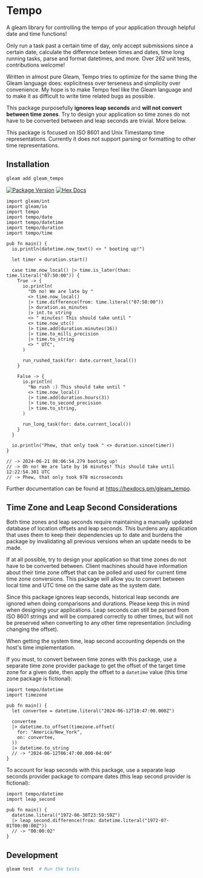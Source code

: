 # Tempo

A gleam library for controlling the tempo of your application through helpful date and time functions!

Only run a task past a certain time of day, only accept submissions since a certain date, calculate the difference beteen times and dates, time long running tasks, parse and format datetimes, and more. Over 262 unit tests, contributions welcome!

Written in almost pure Gleam, Tempo tries to optimize for the same thing the Gleam language does: explicitness over terseness and simplicity over convenience. My hope is to make Tempo feel like the Gleam language and to make it as difficult to write time related bugs as possible. 

This package purposefully **ignores leap seconds** and **will not convert between time zones**. Try to design your application so time zones do not have to be converted between and leap seconds are trivial. More below.

This package is focused on ISO 8601 and Unix Timestamp time representations. Currently it does not support parsing or formatting to other time representations.

## Installation
```sh
gleam add gleam_tempo
```

[![Package Version](https://img.shields.io/hexpm/v/tempo)](https://hex.pm/packages/gleam_tempo)
[![Hex Docs](https://img.shields.io/badge/hex-docs-ffaff3)](https://hexdocs.pm/gleam_tempo/)


```gleam
import gleam/int
import gleam/io
import tempo
import tempo/date
import tempo/datetime
import tempo/duration
import tempo/time

pub fn main() {
  io.println(datetime.now_text() <> " booting up!")

  let timer = duration.start()

  case time.now_local() |> time.is_later(than: time.literal("07:50:00")) {
    True -> {
      io.println(
        "Oh no! We are late by "
        <> time.now_local() 
        |> time.difference(from: time.literal("07:50:00"))
        |> duration.as_minutes
        |> int.to_string
        <> " minutes! This should take until "
        <> time.now_utc() 
        |> time.add(duration.minutes(16)) 
        |> time.to_milli_precision
        |> time.to_string
        <> " UTC",
      )

      run_rushed_task(for: date.current_local())
    }

    False -> {
      io.println(
        "No rush :) This should take until "
        <> time.now_local() 
        |> time.add(duration.hours(3)) 
        |> time.to_second_precision
        |> time.to_string,
      )

      run_long_task(for: date.current_local())
    }
  }

  io.println("Phew, that only took " <> duration.since(timer))
}

// -> 2024-06-21 08:06:54.279 booting up!
// -> Oh no! We are late by 16 minutes! This should take until 12:22:54.301 UTC
// -> Phew, that only took 978 microseconds
```

Further documentation can be found at <https://hexdocs.pm/gleam_tempo>.

## Time Zone and Leap Second Considerations
Both time zones and leap seconds require maintaining a manually updated database of location offsets and leap seconds. This burdens any application that uses them to keep their dependencies up to date and burdens the package by invalidating all previous versions when an update needs to be made.

If at all possible, try to design your application so that time zones do not have to be converted between. Client machines should have information about their time zone offset that can be polled and used for current time time zone conversions. This package will allow you to convert between local time and UTC time on the same date as the system date.

Since this package ignores leap seconds, historical leap seconds are ignored when doing comparisons and durations. Please keep this in mind when designing your applications. Leap seconds can still be parsed from ISO 8601 strings and will be compared correctly to other times, but will not be preserved when converting to any other time representation (including changing the offset).

When getting the system time, leap second accounting depends on the host's time implementation.

If you must, to convert between time zones with this package, use a separate time zone provider package to get the offset of the target time zone for a given date, then apply the offset to a `datetime` value (this time zone package is fictional):

```gleam
import tempo/datetime
import timezone

pub fn main() {
  let convertee = datetime.literal("2024-06-12T10:47:00.000Z")

  convertee
  |> datetime.to_offset(timezone.offset(
    for: "America/New_York",
    on: convertee,
  ))
  |> datetime.to_string
  // -> "2024-06-12T06:47:00.000-04:00"
}
```

To account for leap seconds with this package, use a separate leap seconds provider package to compare dates (this leap second provider is fictional):

```gleam
import tempo/datetime
import leap_second

pub fn main() {
  datetime.literal("1972-06-30T23:59:59Z")
  |> leap_second.difference(from: datetime.literal("1972-07-01T00:00:00Z"))
  // -> "00:00:02"
}
```
## Development

```sh
gleam test  # Run the tests
```
